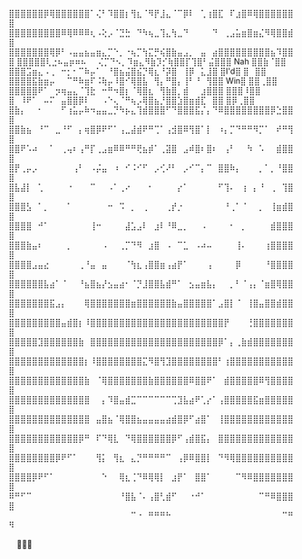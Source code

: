 ⣿⣿⣿⣿⣿⣿⡿⢿⣿⣿⣿⣿⣿⣿⠁⢌⠃⠹⣿⣿⡆⢻⣆⠈⠻⡟⣸⣄⠈⠉⡿⠇⠀⢁⢰⣿⣏⠀⠏⣰⣿⠿⢿⣿⣿⣿⣿⣿⣿⣿
⣿⣿⣿⣿⣿⣿⣿⣿⣿⠿⢿⠿⠿⠿⢆⠠⢕⡠⠈⣙⣓⠀⠙⠳⢦⣀⢹⣄⢳⣀⠙⠀⠀⠀⠀⠙⠀⢀⣠⣥⣶⣿⣶⣌⠻⢿⣿⣿⣾⣿
⣿⣿⣿⣿⣿⣿⣿⢿⡿⠃⠠⣤⣤⣦⣤⣶⣄⡉⠑⡀⠐⢦⡉⢳⣍⡛⢮⣿⣷⣤⣠⡀⠀⣤⠀⣴⣿⣿⣿⣿⣿⣿⣿⣿⣿⣦⠹⣿⣿⣿
⣿⣿⣿⣿⣿⢇⣐⠦⣤⡶⠶⠦⠀⠀⢌⡉⠙⠢⡀⠹⣶⣄⠻⣷⡹⡊⢷⣿⣿⡏⢹⣿⠃⣬⣿⣿⣿          Nah    ⣿⣿⣷⠈⣿⣿
⣿⣿⣿⣩⣶⣄⠠⢀⠀⠒⡂⠂⠉⠷⡤⠁⠀⠘⣿⣦⣬⣿⣮⡙⢿⣆⠘⡽⣿⠀⢸⡿⠀⣅⣸⣿          ⣿I'd⣿          ⣿⠀⣿⣿
⣿⣿⣿⣿⣯⣷⣶⡤⠀⠀⠉⠛⠷⣶⠏⠨⢷⡤⠸⣿⠊⢿⣿⣧⠀⢻⡄⠛⣿⡄⢸⠃⠘⠀⢻⣿⣿         Win⣿      ⣿⣿⢀⣿⣿
⣿⣿⣿⣿⣿⠟⠁⠀⡲⢶⣤⣄⠈⢹⣗⠀⠒⠛⠲⣿⡆⠈⢿⣿⣆⠀⢻⣷⣿⡀⣾⠀⠀⣰⣿⣿⣿                        ⣿⣿⣿⠸⣿⣿
⣿⠀⠸⠟⠁⠀⠤⠍⠀⣤⣿⣿⡿⠇⠀⠀⠠⠑⢄⠈⠛⢦⡠⢿⣿⣦⡘⣿⣿⣱⣿⣶⣾⣏⠀⣿⣿                         ⣿⡿⢀⣿⣿
⣿⣷⡄⠀⠀⠂⠀⠀⠀⠋⢰⣥⡤⠷⠲⣤⣤⣀⡙⠳⡦⣄⢹⣾⣿⣿⣿⠋⠙⣿⣿⣿⣯⡌⡄⠙⠿⣿⣿⣿⣿⣿⣿⣿⣿⡿⣑⣿⣿⣿
⣿⣿⣷⣦⠀⠘⠉⠀⣀⠘⠋⠀⡄⢶⣿⡿⠟⠋⠁⢠⣀⣼⣾⠟⠛⢉⠁⢠⣺⣿⠿⢻⣿⠁⡇⠀⠰⡄⡉⠙⠛⠛⠻⡉⠁⠀⠞⠛⢻⣿
⣿⣿⠟⠡⠴⠀⠀⠁⠀⢀⢤⠆⢠⠛⡏⢀⣠⣶⠿⠿⠛⠛⢟⣦⡾⠁⢀⣽⣿⠀⣠⠾⣿⠆⣿⠆⠀⢠⠃⠀⠀⠳⠀⠡⠀⠀⣾⣿⣿⣿
⣿⡟⢀⡤⡠⠀⠀⠀⠀⠀⠀⢠⠃⠀⠠⡬⣤⠀⠰⠀⠊⠨⠊⠋⠀⡠⢊⠜⠃⠀⡠⠊⠉⡄⠉⠀⣿⣿⠷⡄⠀⠀⠀⡀⠁⡀⠘⣿⣿⣿
⣿⣧⣼⡇⠀⢁⠀⠀⠀⠀⠐⠀⠀⠀⠉⠀⠀⠠⠁⢀⠔⠀⠀⠀⠂⠀⠀⠀⠀⡔⠁⠀⠀⠀⠀⠀⠋⢹⠄⠀⢰⠀⡄⠘⠀⢀⠀⢹⣿⣿
⣿⣿⣿⣣⠀⠁⡀⠀⠀⠀⠁⠀⠀⠀⠀⠀⠀⠒⠀⠩⠀⡀⠀⢀⠀⠀⠀⢀⡞⡐⠀⠀⠀⠀⠀⠀⠀⠘⢀⠁⠈⠀⠀⡀⠀⢸⣶⣾⣿⣿
⣿⣿⣿⣿⠀⠚⠁⠀⠀⠀⠀⠀⠀⠀⢸⠒⠀⠀⠀⠀⣼⣡⣠⠇⠀⣰⠇⠘⠿⣀⡀⠀⠀⠠⠀⠀⠀⠀⠂⠀⡀⠀⠀⠀⠀⣾⣿⣿⣿⣿
⣿⣿⣿⣷⣤⠆⠀⠀⠀⠀⡀⠀⠀⠀⠀⠀⠠⠀⠀⢀⡉⠙⠻⠀⣰⣿⠀⠠⠀⠉⣁⠀⠠⠴⠤⠀⠀⠀⠀⢸⠄⠀⠀⠀⢰⣿⣿⣿⣿⣿
⣿⣿⣿⣿⣠⣤⣔⠀⠀⠀⠀⠀⢀⠘⣤⠀⣤⠀⠀⠀⠈⢳⣆⢠⣿⣿⣶⢠⣴⡟⠁⠀⠀⠀⢠⠀⠀⠀⠀⡿⠀⠀⠀⠀⠘⣿⣿⣿⣿⣿
⣿⣿⣿⣿⣿⣿⣧⣴⠁⠈⠀⠀⠘⣦⣿⣦⡜⣢⣤⣴⠂⠈⡙⣸⣿⣿⣧⣾⠛⠁⠀⣢⣤⣶⣧⡄⠀⠀⡀⠃⠈⢠⡄⠈⣶⣿⢿⣿⣿⣿
⣿⣿⣿⣿⣿⣿⣿⣯⣠⡄⠀⠀⠀⢿⣿⣿⣿⣿⣿⣿⣿⣶⣿⣿⣿⣿⣿⣿⣷⣤⣿⣿⣿⣿⣿⠁⣠⣿⡇⠈⠀⢸⣿⣤⣿⣿⣾⣿⣿⣿
⣿⣿⣿⣿⣿⣿⣿⣿⣿⣤⣾⣿⡆⠸⣿⣿⣿⣿⣿⣿⣿⣿⣿⣿⣿⣿⣿⣿⣿⣿⣿⣿⣿⣿⣿⣿⣿⡟⠀⠀⠀⢘⣿⣿⣿⣿⣿⣿⣿⣿
⣿⣿⣿⣿⣿⣹⣿⣿⣿⣿⣿⣿⣷⠀⣿⣿⣿⣿⣿⣿⣿⣿⣿⣿⣿⣿⣿⣿⣿⣿⣿⣿⣿⣿⣿⣿⡿⠁⡄⢀⣷⣾⣿⣿⣿⣿⣿⣿⣿⣿
⣿⣿⣿⣿⣿⣿⣿⣿⣿⣿⣿⣿⣿⡆⠸⣿⣿⣿⣿⣿⣿⣿⣿⣍⠻⣿⢻⣹⣿⣿⣿⣿⣿⣿⣿⣿⠃⢰⣿⣿⣿⣿⣿⣿⣿⣿⣿⣿⣿⣿
⣿⣿⣿⣿⣿⣿⣿⣿⣿⣿⣿⣿⣿⣷⠀⠈⢿⣿⣿⣿⣿⣿⣿⣿⣷⣿⣿⣿⣿⣿⣿⠿⣿⣿⠟⠁⠀⣾⣿⣿⣿⣿⣿⠿⢻⣿⣿⣿⣿⣿
⣿⣿⣿⣿⣿⣿⣿⣿⣿⣿⣿⣿⣿⣿⠀⠀⡄⠹⣿⣤⣾⣉⠉⠉⠉⠉⠉⠉⢉⣹⣧⣴⠟⢁⡔⠁⢠⣿⣿⣿⣿⣿⣯⣶⣿⣿⣿⣿⣿⣿
⣿⣿⣿⣿⣿⣿⣿⣿⣿⣿⣿⣿⣿⣿⠀⣤⣿⣦⠈⢿⣿⣿⣦⣤⣤⣤⣤⣴⣾⣿⡿⠋⣴⣿⠁⠀⢸⣿⣿⣿⣿⣿⣿⣿⣿⣿⣿⣿⣿⣿
⣿⣿⣿⣿⣿⣿⣿⣿⣿⣿⣿⣿⡿⠛⠀⠏⠙⢿⣇⠀⠙⢿⣿⣿⣿⣿⣿⣿⡿⠋⢠⣾⣿⣯⡄⠀⣿⣿⣿⣿⣿⣿⣿⣿⣿⣿⣿⣿⣿⣿
⣿⣿⣿⣿⣿⣿⣿⣿⡿⠟⠋⠁⠀⠀⠀⢻⡅⠀⢻⣆⠀⣄⡙⠛⠛⠛⠛⠉⠀⢠⡿⠿⣿⣿⡇⠀⠙⠻⢿⣿⣿⣿⣿⣿⣿⣿⣿⣿⣿⣿
⣿⣿⣿⣿⡿⠟⠋⠁⠀⠀⠀⠀⠀⠀⠀⠀⠑⠀⠀⢿⣆⢈⠙⠿⢿⢿⡇⠀⣰⡟⠁⠀⣿⣿⠁⠀⠀⠀⠀⠉⠻⠿⣿⣿⣿⣿⣿⣿⣿⣿
⠿⠛⠋⠉⠀⠀⠀⠀⠀⠀⠀⠀⠀⠀⠀⠀⠀⠀⠀⠘⣿⣧⠈⠄⢠⣿⢃⣾⠋⠀⠀⠐⠚⠁⠀⠀⠀⠀⠀⠀⠀⠀⠀⠉⠛⠿⣿⣿⣿⣿
⠀⠀⠀⠀⠀⠀⠀⠀⠀⠀⠀⠀⠀⠀⠀⠀⠀⠀⠀⠀⠀⠉⠐⠀⠛⠛⠛⠓⠀⠀⠀⠀⠀⠀⠀⠀⠀⠀⠀⠀⠀⠀⠀⠀⠀⠀⠀⠉⠛⠻
⠀⠀⠀⠀⠀⠀⠀⠀⠀⠀⠀⠀⠀⠀⠀⠀⠀⠀⠀⠀⠀⠀⠀⠀⠀⠀⠀⠀⠀⠀⠀⠀⠀⠀⠀⠀⠀⠀⠀⠀⠀⠀⠀⠀⠀⠀⠀⠀⠀⠀ 🤞🤞🏻
